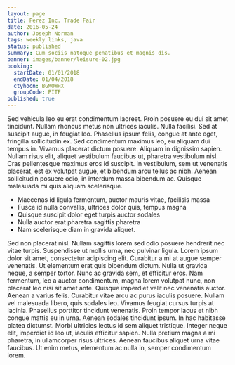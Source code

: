 ```yaml
---
layout: page
title: Perez Inc. Trade Fair
date: 2016-05-24
author: Joseph Norman
tags: weekly links, java
status: published
summary: Cum sociis natoque penatibus et magnis dis.
banner: images/banner/leisure-02.jpg
booking:
  startDate: 01/01/2018
  endDate: 01/04/2018
  ctyhocn: BGMOWHX
  groupCode: PITF
published: true
---
```

Sed vehicula leo eu erat condimentum laoreet. Proin posuere eu dui sit amet tincidunt. Nullam rhoncus metus non ultrices iaculis. Nulla facilisi. Sed at suscipit augue, in feugiat leo. Phasellus ipsum felis, congue at ante eget, fringilla sollicitudin ex. Sed condimentum maximus leo, eu aliquam dui tempus in. Vivamus placerat dictum posuere. Aliquam in dignissim sapien. Nullam risus elit, aliquet vestibulum faucibus ut, pharetra vestibulum nisl. Cras pellentesque maximus eros id suscipit. In vestibulum, sem ut venenatis placerat, est ex volutpat augue, et bibendum arcu tellus ac nibh. Aenean sollicitudin posuere odio, in interdum massa bibendum ac. Quisque malesuada mi quis aliquam scelerisque.

* Maecenas id ligula fermentum, auctor mauris vitae, facilisis massa
* Fusce id nulla convallis, ultrices dolor quis, tempus magna
* Quisque suscipit dolor eget turpis auctor sodales
* Nulla auctor erat pharetra sagittis pharetra
* Nam scelerisque diam in gravida aliquet.

Sed non placerat nisl. Nullam sagittis lorem sed odio posuere hendrerit nec vitae turpis. Suspendisse ut mollis urna, nec pulvinar ligula. Lorem ipsum dolor sit amet, consectetur adipiscing elit. Curabitur a mi at augue semper venenatis. Ut elementum erat quis bibendum dictum. Nulla ut gravida neque, a semper tortor. Nunc ac gravida sem, et efficitur eros. Nam fermentum, leo a auctor condimentum, magna lorem volutpat nunc, non placerat leo nisi sit amet ante. Quisque imperdiet velit nec venenatis auctor. Aenean a varius felis. Curabitur vitae arcu ac purus iaculis posuere.
Nullam vel malesuada libero, quis sodales leo. Vivamus feugiat cursus turpis at lacinia. Phasellus porttitor tincidunt venenatis. Proin tempor lacus et nibh congue mattis eu in urna. Aenean sodales tincidunt ipsum. In hac habitasse platea dictumst. Morbi ultricies lectus id sem aliquet tristique. Integer neque elit, imperdiet id leo ut, iaculis efficitur sapien. Nulla pretium magna a mi pharetra, in ullamcorper risus ultrices. Aenean faucibus aliquet urna vitae faucibus. Ut enim metus, elementum ac nulla in, semper condimentum lorem.
